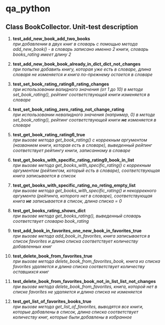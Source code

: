 # qa_python
## Сlass BookCollector. Unit-test description

1. **test_add_new_book_add_two_books** </br>
*при добавлении в двух книг в словарь с помощью метода add_new_book() - 
в словарь записано именно 2 книги, словарь books_rating имеет длину 2*


2. **test_add_new_book_book_already_in_dict_dict_not_changes** </br>
*при попытке добавить книгу, которая уже есть в словаре, 
длина словаря не изменяется и книга по-прежнему остается в словаре*


3. **test_set_book_rating_rating8_rating_changes** </br>
*при использовании валидного значения (от 1 до 10) в методе set_book_rating(),
рейтинг соответствующей книги изменяется в словаре*


4. **test_set_book_rating_zero_rating_not_change_rating** </br>
*при использовании невалидного значения (например, 0) в методе set_book_rating(),
рейтинг соответствующей книги **не** изменяется в словаре*


5. **test_get_book_rating_rating6_true** </br>
*при вызове метода get_book_rating() с коррекным аргументом (названием книги, 
которая есть в словаре), выведенный рейтинг соответствует рейтингу книги, 
записанному в словаре*


6. **test_get_books_with_specific_rating_rating9_book_in_list** </br>
*при вызове метода get_books_with_specific_rating() с коррекным аргументом
(рейтингом, который есть в словаре), соответствующая книга записывается в список*


7. **test_get_books_with_specific_rating_no_reting_empty_list** </br>
*при вызове метода get_books_with_specific_rating() и некоррекного аргумента
(рейтинга, которого нет в словаре), 
соответствующая книга **не** записывается в список, длина списка = 0*


8. **test_get_books_rating_shows_dict** </br>
*при вызове метода get_books_rating(), выведенный словарь соответствует 
словарю book_rating*


9. **test_add_book_in_favorites_one_new_book_in_favorites_true** </br>
*при вызове метода add_book_in_favorites, книга
записывается в список favorites и длина списка соответствует 
количеству добавленных книг*


10. **test_delete_book_from_favorites_true** </br>
*при вызове метода delete_book_from_favorites_book, книга
из списка favorites удаляется и длина списка соответствует 
количеству оставшихся книг*

    
11. **test_delete_book_from_favorites_book_not_in_list_list_not_changes** </br>
*при вызове метода delete_book_from_favorites, книга, которой нет
в списке favorites не удаляется и длина списка не изменяется*

12. **test_get_list_of_favorites_books_true** </br>
*при вызове метода get_list_of_favorites, выводятся все книги, которые добавлены в список,
 длина списка соответствует количеству книг, которые были добавлены в избранное*
